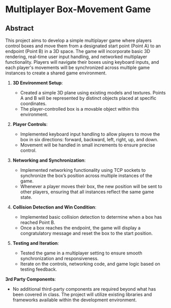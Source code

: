 # Multiplayer Box-Movement Game

## Abstract
This project aims to develop a simple multiplayer game where players control boxes and move them from a designated start point (Point A) to an endpoint (Point B) in a 3D space. The game will incorporate basic 3D rendering, real-time user input handling, and networked multiplayer functionality. Players will navigate their boxes using keyboard inputs, and each player's movements will be synchronized across multiple game instances to create a shared game environment.


1. **3D Environment Setup**: 
   - Created a simple 3D plane using existing models and textures. Points A and B will be represented by distinct objects placed at specific coordinates.
   - The player-controlled box is a movable object within this environment.

2. **Player Controls**:
   - Implemented keyboard input handling to allow players to move the box in six directions: forward, backward, left, right, up, and down. 
   - Movement will be handled in small increments to ensure precise control.

3. **Networking and Synchronization**:
   - Implemented networking functionality using TCP sockets to synchronize the box’s position across multiple instances of the game.
   - Whenever a player moves their box, the new position will be sent to other players, ensuring that all instances reflect the same game state.

4. **Collision Detection and Win Condition**:
   - Implemented basic collision detection to determine when a box has reached Point B.
   - Once a box reaches the endpoint, the game will display a congratulatory message and reset the box to the start position.

5. **Testing and Iteration**:
   - Tested the game in a multiplayer setting to ensure smooth synchronization and responsiveness.
   - Iterate on the controls, networking code, and game logic based on testing feedback.

**3rd Party Components**:
- No additional third-party components are required beyond what has been covered in class. The project will utilize existing libraries and frameworks available within the development environment.

